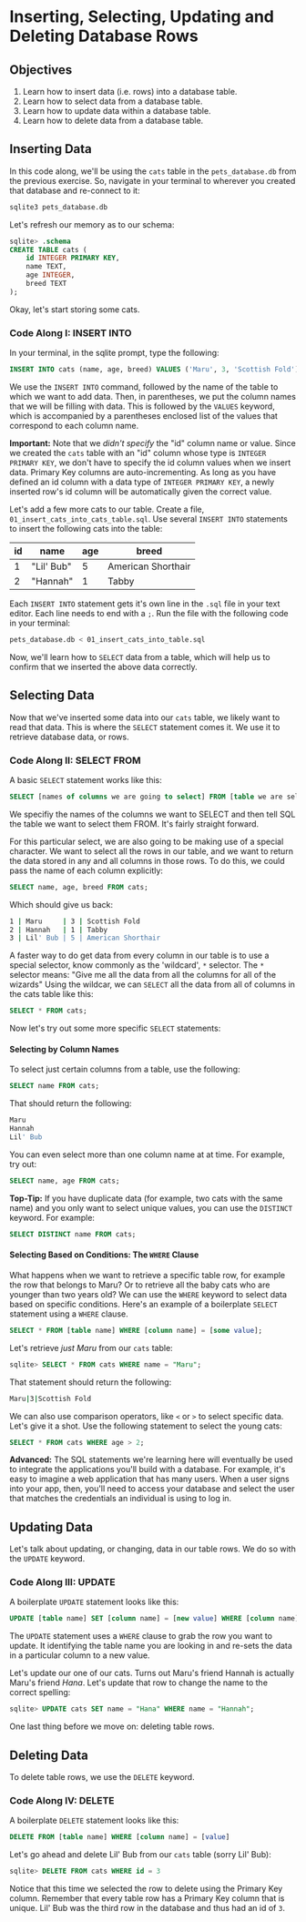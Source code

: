 # Inserting, Selecting, Updating and Deleting Database Rows

## Objectives

1. Learn how to insert data (i.e. rows) into a database table. 
2. Learn how to select data from a database table. 
3. Learn how to update data within a database table. 
4. Learn how to delete data from a database table. 

## Inserting Data

In this code along, we'll be using the `cats` table in the `pets_database.db` from the previous exercise. So, navigate in your terminal to wherever you created that database and re-connect to it: 

```bash
sqlite3 pets_database.db
```

Let's refresh our memory as to our schema: 

```sql
sqlite> .schema
CREATE TABLE cats (
	id INTEGER PRIMARY KEY,
	name TEXT,
	age INTEGER,
	breed TEXT
);
```

Okay, let's start storing some cats. 

### Code Along I: INSERT INTO

In your terminal, in the sqlite prompt, type the following: 

```sql
INSERT INTO cats (name, age, breed) VALUES ('Maru', 3, 'Scottish Fold');
```

We use the `INSERT INTO` command, followed by the name of the table to which we want to add data. Then, in parentheses, we put the column names that we will be filling with data. This is followed by the `VALUES` keyword, which is accompanied by a parentheses enclosed list of the values that correspond to each column name. 

**Important:** Note that we *didn't specify* the "id" column name or value. Since we created the `cats` table with an "id" column whose type is `INTEGER PRIMARY KEY`, we don't have to specify the id column values when we insert data. Primary Key columns are auto-incrementing. As long as you have defined an id column with a data type of `INTEGER PRIMARY KEY`, a newly inserted row's id column will be automatically given the correct value. 

Let's add a few more cats to our table. Create a file, `01_insert_cats_into_cats_table.sql`. Use several `INSERT INTO` statements to insert the following cats into the table:

|id |name| age| breed|
|---|----|----|------|
|  1 | "Lil' Bub" | 5 | American Shorthair|
|  2  | "Hannah" | 1 | Tabby|

Each `INSERT INTO` statement gets it's own line in the `.sql` file in your text editor. Each line needs to end with a `;`. Run the file with the following code in your terminal:

```bash
pets_database.db < 01_insert_cats_into_table.sql
```

Now, we'll learn how to `SELECT` data from a table, which will help us to confirm that we inserted the above data correctly. 

## Selecting Data

Now that we've inserted some data into our `cats` table, we likely want to read that data. This is where the `SELECT` statement comes it. We use it to retrieve database data, or rows. 

### Code Along II: SELECT FROM

A basic `SELECT` statement works like this: 

```sql
SELECT [names of columns we are going to select] FROM [table we are selecting from];
```

We specifiy the names of the columns we want to SELECT and then tell SQL the table we want to select them FROM. It's fairly straight forward.

For this particular select, we are also going to be making use of a special character. We want to select all the rows in our table, and we want to return the data stored in any and all columns in those rows. To do this, we could pass the name of each column explicitly:

```sql
SELECT name, age, breed FROM cats;
```

Which should give us back:

```bash
1 | Maru     | 3 | Scottish Fold
2 | Hannah   | 1 | Tabby
3 | Lil' Bub | 5 | American Shorthair
```

A faster way to do get data from every column in our table is to use a special selector, know commonly as the 'wildcard', `*` selector. The `*` selector means: "Give me all the data from all the columns for all of the wizards" Using the wildcar, we can `SELECT` all the data from all of columns in the cats table like this:

```sql
SELECT * FROM cats;
```

Now let's try out some more specific `SELECT` statements: 

#### Selecting by Column Names

To select just certain columns from a table, use the following: 

```sql
SELECT name FROM cats;
```
That should return the following: 

```bash
Maru
Hannah
Lil' Bub
```

You can even select more than one column name at at time. For example, try out: 

```sql
SELECT name, age FROM cats;
```


**Top-Tip:** If you have duplicate data (for example, two cats with the same name) and you only want to select unique values, you can use the `DISTINCT` keyword. For example: 

```sql
SELECT DISTINCT name FROM cats;
```


#### Selecting Based on Conditions: The `WHERE` Clause
 What happens when we want to retrieve a specific table row, for example the row that belongs to Maru? Or to retrieve all the baby cats who are younger than two years old? We can use the `WHERE` keyword to select data based on specific conditions. Here's an example of a boilerplate `SELECT` statement using a `WHERE` clause. 
 
 ```sql
 SELECT * FROM [table name] WHERE [column name] = [some value];
 ```
 
 Let's retrieve *just Maru* from our `cats` table: 
 
 ```sql
 sqlite> SELECT * FROM cats WHERE name = "Maru";
 ```
 That statement should return the following: 
 
 ```bash
 Maru|3|Scottish Fold
 ```
 
 We can also use comparison operators, like `<` or `>` to select specific data. Let's give it a shot. Use the following statement to select the young cats: 
 
 ```sql
 SELECT * FROM cats WHERE age > 2;
 ```

**Advanced:** The SQL statements we're learning here will eventually be used to integrate the applications you'll build with a database. For example, it's easy to imagine a web application that has many users. When a user signs into your app, then, you'll need to access your database and select the user that matches the credentials an individual is using to log in. 

## Updating Data

Let's talk about updating, or changing, data in our table rows. We do so with the `UPDATE` keyword. 

### Code Along III: UPDATE

A boilerplate `UPDATE` statement looks like this: 

```sql
UPDATE [table name] SET [column name] = [new value] WHERE [column name] = [value];
```

The `UPDATE` statement uses a `WHERE` clause to grab the row you want to update. It identifying the table name you are looking in and re-sets the data in a particular column to a new value.

Let's update our one of our cats. Turns out Maru's friend Hannah is actually Maru's friend *Hana*. Let's update that row to change the name to the correct spelling: 

```sql
sqlite> UPDATE cats SET name = "Hana" WHERE name = "Hannah";
```

One last thing before we move on: deleting table rows. 

## Deleting Data

To delete table rows, we use the `DELETE` keyword. 

### Code Along IV: DELETE

A boilerplate `DELETE` statement looks like this: 

```sql
DELETE FROM [table name] WHERE [column name] = [value]
```

Let's go ahead and delete Lil' Bub from our `cats` table (sorry Lil' Bub): 

```sql
sqlite> DELETE FROM cats WHERE id = 3
```

Notice that this time we selected the row to delete using the Primary Key column. Remember that every table row has a Primary Key column that is unique. Lil' Bub was the third row in the database and thus had an id of `3`. 
